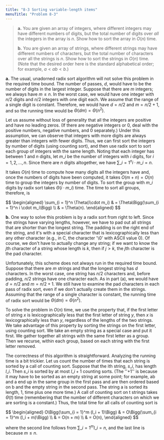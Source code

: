 ```yaml
---
title: "8-3 Sorting variable-length items"
menuTitle: "Problem 8-3"
---
```


> **a.** You are given an array of integers, where different integers may have different numbers of digits, but the total number of digits over *all* the integers in the array is $n$. Show how to sort the array in $O(n)$ time.
>
> **b.** You are given an array of strings, where different strings may have different numbers of characters, but the total number of characters over all the strings is $n$. Show how to sort the strings in $O(n)$ time.
(Note that the desired order here is the standard alphabetical order; for example, $a < ab < b$.)

**a.** The usual, unadorned radix sort algorithm will not solve this problem in the required time bound. The number of passes, $d$, would have to be the number of digits in the largest integer. Suppose that there are $m$ integers; we always have $m \le n$. In the worst case, we would have one integer with $n / 2$ digits and $n / 2$ integers with one digit each. We assume that the range of a single digit is constant. Therefore, we would have $d = n / 2$ and $m = n / 2 + 1$, and so the running time would be $\Theta(dm) = \Theta(n^2)$.

Let us assume without loss of generality that all the integers are positive and have no leading zeros. (If there are negative integers or $0$, deal with the positive numbers, negative numbers, and $0$ separately.) Under this assumption, we can observe that integers with more digits are always greater than integers with fewer digits. Thus, we can first sort the integers by number of digits (using counting sort), and then use radix sort to sort each group of integers with the same length. Noting that each integer has between $1$ and $n$ digits, let $m\_i$ be the number of integers with $i$ digits, for $i = 1, 2, \ldots, n$. Since there are $n$ digits altogether, we have $\sum\_{i = 1}^n i \cdot m\_i = n$.

It takes $O(n)$ time to compute how many digits all the integers have and, once the numbers of digits have been computed, it takes $O(m + n) = O(n)$ time to group the integers by number of digits. To sort the group with $m\_i$ digits by radix sort takes $\Theta(i \cdot m\_i)$ time. The time to sort all groups, therefore, is

<div>
$$
\begin{aligned}
\sum_{i = 1}^n \Theta(i\cdot m_i)
    & = \Theta\Bigg(\sum_{i = 1}^n i \cdot m_i\Bigg) \\
    & = \Theta(n).
\end{aligned}
$$
</div>

**b.** One way to solve this problem is by a radix sort from right to left. Since the strings have varying lengths, however, we have to pad out all strings that are shorter than the longest string. The padding is on the right end of the string, and it's with a special character that is lexicographically less than any other character (e.g., in C, the character '\0' with ASCII value $0$). Of course, we don't have to actually change any string; if we want to know the $j$th character of a string whose length is $k$, then if $j > k$, the $j$th character is the pad character.

Unfortunately, this scheme does not always run in the required time bound. Suppose that there are $m$ strings and that the longest string has $d$ characters. In the worst case, one string has $n / 2$ characters and, before padding, $n / 2$ strings have one character each. As in part (a), we would have $d = n / 2$ and $m = n / 2 + 1$. We still have to examine the pad characters in each pass of radix sort, even if we don't actually create them in the strings. Assuming that the range of a single character is constant, the running time of radix sort would be $\Theta(dm) = \Theta(n^2)$.

To solve the problem in $O(n)$ time, we use the property that, if the first letter of string $x$ is lexicographically less that the first letter of string $y$, then $x$ is lexicographically less than $y$, regardless of the lengths of the two strings. We take advantage of this property by sorting the strings on the first letter, using counting sort. We take an empty string as a special case and put it first. We gather together all strings with the same first letter as a group. Then we recurse, within each group, based on each string with the first letter removed.

The correctness of this algorithm is straightforward. Analyzing the running time is a bit trickier. Let us count the number of times that each string is sorted by a call of counting sort. Suppose that the ith string, $s\_i$, has length $l\_i$. Then $s\_i$ is sorted by at most $l\_i + 1$ counting sorts. (The ''+1'' is because it may have to be sorted as an empty string at some point; for example, ab and a end up in the same group in the first pass and are then ordered based on b and the empty string in the second pass. The string a is sorted its length, $1$, time plus one more time.) A call of counting sort on t strings takes $\Theta(t)$ time (remembering that the number of different characters on which we are sorting is a constant.) Thus, the total time for all calls of counting sort is

<div>
$$
\begin{aligned}
O\Bigg(\sum_{i = 1}^m (l_i + 1)\Bigg)
    & = O\Bigg(\sum_{i = 1}^m (l_i + m)\Bigg) \\
    & = O(n + m) \\
    & = O(n),
\end{aligned}
$$
</div>

where the second line follows from $\sum\_{i = 1}^m l\_i = n$, and the last line is because $m \le n$.
